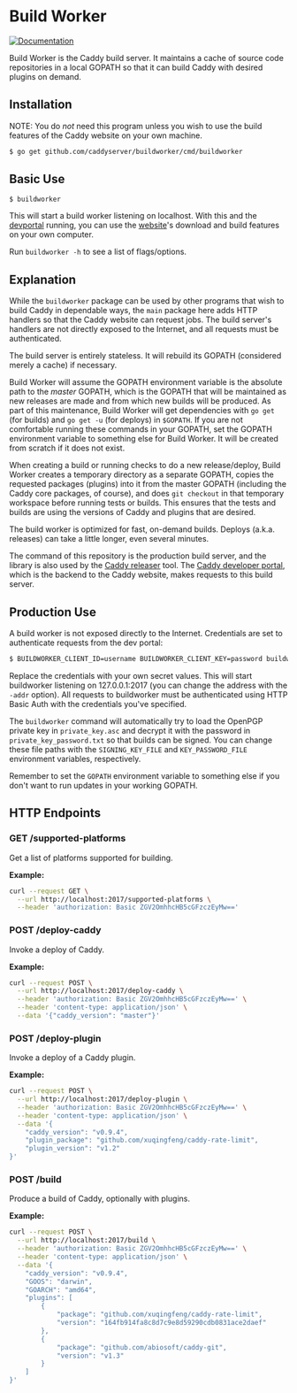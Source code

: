 Build Worker
============

[![Documentation](https://img.shields.io/badge/godoc-reference-blue.svg?style=flat-square)](https://godoc.org/github.com/caddyserver/buildworker)

Build Worker is the Caddy build server. It maintains a cache of source code repositories in a local GOPATH so that it can build Caddy with desired plugins on demand.

## Installation

NOTE: You do _not_ need this program unless you wish to use the build features of the Caddy website on your own machine.

```bash
$ go get github.com/caddyserver/buildworker/cmd/buildworker
```


## Basic Use

```
$ buildworker
```

This will start a build worker listening on localhost. With this and the [devportal](https://github.com/caddyserver/devportal) running, you can use the [website](https://github.com/caddyserver/website)'s download and build features on your own computer.

Run `buildworker -h` to see a list of flags/options.

## Explanation

While the `buildworker` package can be used by other programs that wish to build Caddy in dependable ways, the `main` package here adds HTTP handlers so that the Caddy website can request jobs. The build server's handlers are not directly exposed to the Internet, and all requests must be authenticated.

The build server is entirely stateless. It will rebuild its GOPATH (considered merely a cache) if necessary.

Build Worker will assume the GOPATH environment variable is the absolute path to the _master_ GOPATH, which is the GOPATH that will be maintained as new releases are made and from which new builds will be produced. As part of this maintenance, Build Worker will get dependencies with `go get` (for builds) and `go get -u` (for deploys) in `$GOPATH`. If you are not comfortable running these commands in your GOPATH, set the GOPATH environment variable to something else for Build Worker. It will be created from scratch if it does not exist.

When creating a build or running checks to do a new release/deploy, Build Worker creates a temporary directory as a separate GOPATH, copies the requested packages (plugins) into it from the master GOPATH (including the Caddy core packages, of course), and does `git checkout` in that temporary workspace before running tests or builds. This ensures that the tests and builds are using the versions of Caddy and plugins that are desired.

The build worker is optimized for fast, on-demand builds. Deploys (a.k.a. releases) can take a little longer, even several minutes.

The command of this repository is the production build server, and the library is also used by the [Caddy releaser](https://github.com/caddyserver/releaser) tool. The [Caddy developer portal](https://github.com/caddyserver/devportal), which is the backend to the Caddy website, makes requests to this build server.


## Production Use

A build worker is not exposed directly to the Internet. Credentials are set to authenticate requests from the dev portal:

```bash
$ BUILDWORKER_CLIENT_ID=username BUILDWORKER_CLIENT_KEY=password buildworker
```

Replace the credentials with your own secret values. This will start buildworker listening on 127.0.0.1:2017 (you can change the address with the `-addr` option). All requests to buildworker must be authenticated using HTTP Basic Auth with the credentials you've specified.

The `buildworker` command will automatically try to load the OpenPGP private key in `private_key.asc` and decrypt it with the password in `private_key_password.txt` so that builds can be signed. You can change these file paths with the `SIGNING_KEY_FILE` and `KEY_PASSWORD_FILE` environment variables, respectively.

Remember to set the `GOPATH` environment variable to something else if you don't want to run updates in your working GOPATH.


## HTTP Endpoints

### GET /supported-platforms

Get a list of platforms supported for building.

**Example:**

```bash
curl --request GET \
  --url http://localhost:2017/supported-platforms \
  --header 'authorization: Basic ZGV2OmhhcHB5cGFzczEyMw=='
```

### POST /deploy-caddy

Invoke a deploy of Caddy.

**Example:**

```bash
curl --request POST \
  --url http://localhost:2017/deploy-caddy \
  --header 'authorization: Basic ZGV2OmhhcHB5cGFzczEyMw==' \
  --header 'content-type: application/json' \
  --data '{"caddy_version": "master"}'
```

### POST /deploy-plugin

Invoke a deploy of a Caddy plugin.

**Example:**

```bash
curl --request POST \
  --url http://localhost:2017/deploy-plugin \
  --header 'authorization: Basic ZGV2OmhhcHB5cGFzczEyMw==' \
  --header 'content-type: application/json' \
  --data '{
	"caddy_version": "v0.9.4",
	"plugin_package": "github.com/xuqingfeng/caddy-rate-limit",
	"plugin_version": "v1.2"
}'
```


### POST /build

Produce a build of Caddy, optionally with plugins.

**Example:**

```bash
curl --request POST \
  --url http://localhost:2017/build \
  --header 'authorization: Basic ZGV2OmhhcHB5cGFzczEyMw==' \
  --header 'content-type: application/json' \
  --data '{
	"caddy_version": "v0.9.4",
	"GOOS": "darwin",
	"GOARCH": "amd64",
	"plugins": [
		{
			"package": "github.com/xuqingfeng/caddy-rate-limit",
			"version": "164fb914fa8c8d7c9e8d59290cdb0831ace2daef"
		},
		{
			"package": "github.com/abiosoft/caddy-git",
			"version": "v1.3"
		}
	]
}'
```

